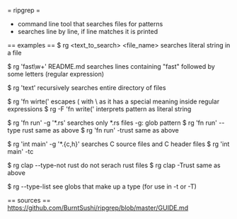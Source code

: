 = ripgrep =
- command line tool that searches files for patterns
- searches line by line, if line matches it is printed


== examples ==
$ rg <text_to_search> <file_name>
searches literal string in a file

$ rg 'fast\w+' README.md
searches lines containing "fast" followed by some letters (regular expression)

$ rg 'text'
recursively searches entire directory of files

$ rg 'fn wirte\('
escapes ( with \ as it has a special meaning inside regular expressions
$ rg -F 'fn write('
interprets pattern as literal string

$ rg 'fn run' -g '*.rs'
searches only *.rs files
-g: glob pattern
$ rg 'fn run' --type rust
same as above
$ rg 'fn run' -trust
same as above

$ rg 'int main' -g '*.{c,h}'
searches C source files and C header files
$ rg 'int main' -tc

$ rg clap --type-not rust
do not serach rust files
$ rg clap -Trust
same as above


$ rg --type-list
see globs that make up a type (for use in -t or -T)

== sources ==
https://github.com/BurntSushi/ripgrep/blob/master/GUIDE.md
